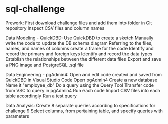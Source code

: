 # sql-challenge

Prework:
First download challenge files and add them into folder in Git repository
Inspect CSV files and column names

Data Modeling - QuickDBD:
Use QuickDBD to create a sketch
Manually write the code to update the DB schema diagram
Referring to the files, names, and names of columns create a frame for the code
Identify and record the primary and foreign keys
Identify and record the data types
Establish the relationships between the different data files
Export and save a PNG image and PostgreSQL .sql file

Data Engineering - pgAdmin4:
Open and edit code created and saved from QuickDBD in Visual Studio Code
Open pgAdmin4
Create a new database
Name it "employee_db"
Do a query using the Query Tool
Transfer code from VSC to query in pgAdmin4
Run each code
Import CSV files into each table accordingly
Run a test query

Data Analysis:
Create 8 separate queries according to specifications for challenge 9
Select columns, from pertaining table, and specify queries with parameters

